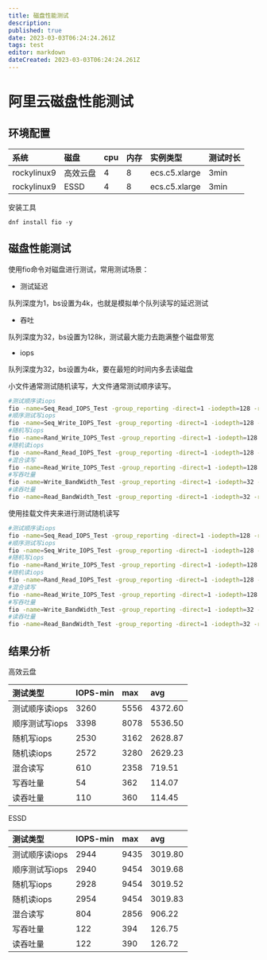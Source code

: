 ```yaml
---
title: 磁盘性能测试
description: 
published: true
date: 2023-03-03T06:24:24.261Z
tags: test
editor: markdown
dateCreated: 2023-03-03T06:24:24.261Z
---
```


# 阿里云磁盘性能测试

## 环境配置

| 系统        | 磁盘     | cpu  | 内存 | 实例类型      | 测试时长 |
| :---------- | :------- | :--- | :--- | :------------ | :------- |
| rockylinux9 | 高效云盘 | 4    | 8    | ecs.c5.xlarge | 3min     |
| rockylinux9 | ESSD     | 4    | 8    | ecs.c5.xlarge | 3min     |



安装工具

```
dnf install fio -y
```



## 磁盘性能测试

使用fio命令对磁盘进行测试，常用测试场景：

- 测试延迟

 队列深度为1，bs设置为4k，也就是模拟单个队列读写的延迟测试

- 吞吐

 队列深度为32，bs设置为128k，测试最大能力去跑满整个磁盘带宽

- iops

 队列深度为32，bs设置为4k，要在最短的时间内多去读磁盘



小文件通常测试随机读写，大文件通常测试顺序读写。

```bash
#测试顺序读iops 
fio -name=Seq_Read_IOPS_Test -group_reporting -direct=1 -iodepth=128 -rw=read -ioengine=libaio -refill_buffers -norandommap -randrepeat=0 -bs=4k -size=10G -numjobs=1 -runtime=180 -filename=/dev/vda   
#顺序测试写iops 
fio -name=Seq_Write_IOPS_Test -group_reporting -direct=1 -iodepth=128 -rw=write -ioengine=libaio -refill_buffers -norandommap -randrepeat=0 -bs=4k -size=10G -numjobs=1 -runtime=180 -filename=/dev/vda   
#随机写iops 
fio -name=Rand_Write_IOPS_Test -group_reporting -direct=1 -iodepth=128 -rw=randwrite -ioengine=libaio -refill_buffers -norandommap -randrepeat=0 -bs=4k -size=10G -numjobs=1 -runtime=180 -filename=/dev/vda   
#随机读iops 
fio -name=Rand_Read_IOPS_Test -group_reporting -direct=1 -iodepth=128 -rw=randread -ioengine=libaio -refill_buffers -norandommap -randrepeat=0 -bs=4k -size=10G -numjobs=1 -runtime=180 -filename=/dev/vda   
#混合读写 
fio -name=Read_Write_IOPS_Test -group_reporting -direct=1 -iodepth=128 -rw=randrw -rwmixread=70 -refill_buffers -norandommap -randrepeat=0 -ioengine=libaio -bs=4k -size=10G -numjobs=1 -runtime=180 -filename=/dev/vda   
#写吞吐量 
fio -name=Write_BandWidth_Test -group_reporting -direct=1 -iodepth=32 -rw=write -ioengine=libaio -refill_buffers -norandommap -randrepeat=0 -bs=1024k -size=10G -numjobs=1 -runtime=180 -filename=/dev/vda   
#读吞吐量 
fio -name=Read_BandWidth_Test -group_reporting -direct=1 -iodepth=32 -rw=read -ioengine=libaio -refill_buffers -norandommap -randrepeat=0 -bs=1024k -size=10G -numjobs=1 -runtime=180 -filename=/dev/vda
```

使用挂载文件夹来进行测试随机读写

```bash
#测试顺序读iops 
fio -name=Seq_Read_IOPS_Test -group_reporting -direct=1 -iodepth=128 -rw=read -ioengine=libaio -refill_buffers -norandommap -randrepeat=0 -bs=4k -size=10G -numjobs=1 -runtime=180 -directory=/data   
#顺序测试写iops 
fio -name=Seq_Write_IOPS_Test -group_reporting -direct=1 -iodepth=128 -rw=write -ioengine=libaio -refill_buffers -norandommap -randrepeat=0 -bs=4k -size=10G -numjobs=1 -runtime=180 -directory=/data   
#随机写iops 
fio -name=Rand_Write_IOPS_Test -group_reporting -direct=1 -iodepth=128 -rw=randwrite -ioengine=libaio -refill_buffers -norandommap -randrepeat=0 -bs=4k -size=10G -numjobs=1 -runtime=180 -directory=/data    
#随机读iops 
fio -name=Rand_Read_IOPS_Test -group_reporting -direct=1 -iodepth=128 -rw=randread -ioengine=libaio -refill_buffers -norandommap -randrepeat=0 -bs=4k -size=10G -numjobs=1 -runtime=180 -directory=/data    
#混合读写 
fio -name=Read_Write_IOPS_Test -group_reporting -direct=1 -iodepth=128 -rw=randrw -rwmixread=70 -refill_buffers -norandommap -randrepeat=0 -ioengine=libaio -bs=4k -size=10G -numjobs=1 -runtime=180 -directory=/data    
#写吞吐量 
fio -name=Write_BandWidth_Test -group_reporting -direct=1 -iodepth=32 -rw=write -ioengine=libaio -refill_buffers -norandommap -randrepeat=0 -bs=1024k -size=10G -numjobs=1 -runtime=180 -directory=/data    
#读吞吐量 
fio -name=Read_BandWidth_Test -group_reporting -direct=1 -iodepth=32 -rw=read -ioengine=libaio -refill_buffers -norandommap -randrepeat=0 -bs=1024k -size=10G -numjobs=1 -runtime=180 -directory=/data  
```





## 结果分析

高效云盘

| 测试类型       | IOPS-min | max  | avg     |
| :------------- | :------- | :--- | :------ |
| 测试顺序读iops | 3260     | 5556 | 4372.60 |
| 顺序测试写iops | 3398     | 8078 | 5536.50 |
| 随机写iops     | 2530     | 3162 | 2628.87 |
| 随机读iops     | 2572     | 3280 | 2629.23 |
| 混合读写       | 610      | 2358 | 719.51  |
| 写吞吐量       | 54       | 362  | 114.07  |
| 读吞吐量       | 110      | 360  | 114.45  |

ESSD

| 测试类型       | IOPS-min | max  | avg     |
| :------------- | :------- | :--- | :------ |
| 测试顺序读iops | 2944     | 9435 | 3019.80 |
| 顺序测试写iops | 2940     | 9454 | 3019.68 |
| 随机写iops     | 2928     | 9454 | 3019.52 |
| 随机读iops     | 2954     | 9454 | 3019.83 |
| 混合读写       | 804      | 2856 | 906.22  |
| 写吞吐量       | 122      | 394  | 126.75  |
| 读吞吐量       | 122      | 390  | 126.72  |